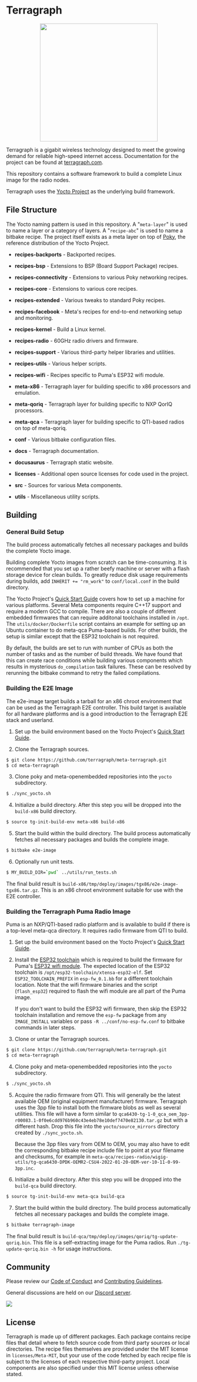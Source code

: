 # Terragraph

<p align="center">
  <img src="./docs/media/logo/terragraph-logo-full-RGB.svg" width="320" />
</p>

Terragraph is a gigabit wireless technology designed to meet the growing demand
for reliable high-speed internet access. Documentation for the project can be
found at [terragraph.com](https://terragraph.com).

This repository contains a software framework to build a complete Linux image
for the radio nodes.

Terragraph uses the [Yocto Project] as the underlying build framework.

## File Structure
The Yocto naming pattern is used in this repository. A "`meta-layer`" is used to
name a layer or a category of layers. A "`recipe-abc`" is used to name a bitbake
recipe. The project itself exists as a meta layer on top of [Poky], the
reference distribution of the Yocto Project.

* **recipes-backports** - Backported recipes.
* **recipes-bsp** - Extensions to BSP (Board Support Package) recipes.
* **recipes-connectivity** - Extensions to various Poky networking recipes.
* **recipes-core** - Extensions to various core recipes.
* **recipes-extended** - Various tweaks to standard Poky recipes.
* **recipes-facebook** - Meta's recipes for end-to-end networking setup and monitoring.
* **recipes-kernel** - Build a Linux kernel.
* **recipes-radio** - 60GHz radio drivers and firmware.
* **recipes-support** - Various third-party helper libraries and utilities.
* **recipes-utils** - Various helper scripts.
* **recipes-wifi** - Recipes specific to Puma's ESP32 wifi module.

* **meta-x86** - Terragraph layer for building specific to x86 processors and emulation.
* **meta-qoriq** - Terragraph layer for building specific to NXP QorIQ processors.
* **meta-qca** - Terragraph layer for building specific to QTI-based radios on top of meta-qoriq.

* **conf** - Various bitbake configuration files.
* **docs** - Terragraph documentation.
* **docusaurus** - Terragraph static website.
* **licenses** - Additional open source licenses for code used in the project.
* **src** - Sources for various Meta components.
* **utils** - Miscellaneous utility scripts.

## Building
### General Build Setup
The build process automatically fetches all necessary packages and builds the
complete Yocto image.

Building complete Yocto images from scratch can be time-consuming. It is
recommended that you set up a rather beefy machine or server with a flash
storage device for clean builds. To greatly reduce disk usage requirements
during builds, add `INHERIT += "rm_work"` to `conf/local.conf` in the build
directory.

The Yocto Project's [Quick Start Guide] covers how to set up a machine for
various platforms. Several Meta components require C++17 support and require a
modern GCC to compile. There are also a couple of different embedded firmwares
that can require additonal toolchains installed in `/opt`. The
`utils/docker/Dockerfile` script contains an example for setting up an Ubuntu
container to do meta-qca Puma-based builds. For other builds, the setup is
similar except that the ESP32 toolchain is not required.

By default, the builds are set to run with number of CPUs as both the number of
tasks and as the number of build threads. We have found that this can create
race conditions while building various components which results in mysterious
`do_compilation` task failures. These can be resolved by rerunning the bitbake
command to retry the failed compilations.

### Building the E2E Image
The e2e-image target builds a tarball for an x86 chroot environment that can be
used as the Terragraph E2E controller. This build target is available for all
hardware platforms and is a good introduction to the Terragraph E2E stack and
userland.

1. Set up the build environment based on the Yocto Project's
   [Quick Start Guide].

2. Clone the Terragraph sources.
 ```bash
 $ git clone https://github.com/terragraph/meta-terragraph.git
 $ cd meta-terragraph
 ```

3. Clone poky and meta-openembedded repositories into the `yocto` subdirectory.
 ```bash
 $ ./sync_yocto.sh
 ```

4. Initialize a build directory. After this step you will be dropped into the
   `build-x86` build directory.
 ```bash
 $ source tg-init-build-env meta-x86 build-x86
 ```

5. Start the build within the build directory. The build process automatically
   fetches all necessary packages and builds the complete image.
 ```bash
 $ bitbake e2e-image
 ```

6. Optionally run unit tests.
 ```bash
 $ MY_BUILD_DIR=`pwd` ../utils/run_tests.sh
 ```

The final build result is
`build-x86/tmp/deploy/images/tgx86/e2e-image-tgx86.tar.gz`. This is an x86
chroot environment suitable for use with the E2E controller.

### Building the Terragraph Puma Radio Image
Puma is an NXP/QTI-based radio platform and is available to build if there is a
top-level meta-qca directory. It requires radio firmware from QTI to build.

1. Set up the build environment based on the Yocto Project's
   [Quick Start Guide].

2. Install the [ESP32 toolchain] which is required to build the firmware for
   Puma's [ESP32 wifi module]. The expected location of the ESP32 toolchain is
   `/opt/esp32-toolchain/xtensa-esp32-elf`. Set `ESP32_TOOLCHAIN_PREFIX` in
   `esp-fw_0.1.bb` for a different toolchain location. Note that the wifi
   firmware binaries and the script (`flash_esp32`) required to flash the wifi
   module are all part of the Puma image.

    If you don't want to build the ESP32 wifi firmware, then skip the ESP32
    toolchain installation and remove the `esp-fw` package from any
    `IMAGE_INSTALL` variables or pass `-R ../conf/no-esp-fw.conf` to bitbake
    commands in later steps.

3. Clone or untar the Terragraph sources.
 ```bash
 $ git clone https://github.com/terragraph/meta-terragraph.git
 $ cd meta-terragraph
 ```

4. Clone poky and meta-openembedded repositories into the `yocto` subdirectory.
 ```bash
 $ ./sync_yocto.sh
 ```

5. Acquire the radio firmware from QTI. This will generally be the latest
   available OEM (original equipment manufacturer) firmware. Terragraph uses the
   3pp file to install both the firmware blobs as well as several utilities.
   This file will have a form similar to
   `qca6430-tg-1-0_qca_oem_3pp-r00083.1-0f0e6cdd976b960c43e4eb78e10def7470e82130.tar.gz`
   but with a different hash. Drop this file into the `yocto/source_mirrors`
   directory created by `./sync_yocto.sh`.

   Because the 3pp files vary from OEM to OEM, you may also have to edit the
   corresponding bitbake recipe include file to point at your filename and
   checksums, for example in
   `meta-qca/recipes-radio/wigig-utils/tg-qca6430-DPDK-OEMR2-CSU4-2022-01-20-OEM-ver-10-11-0-99-3pp.inc`.

6. Initialize a build directory. After this step you will be dropped into the
   `build-qca` build directory.
 ```bash
 $ source tg-init-build-env meta-qca build-qca
 ```

7. Start the build within the build directory. The build process automatically
   fetches all necessary packages and builds the complete image.
 ```bash
 $ bitbake terragraph-image
 ```

The final build result is
`build-qca/tmp/deploy/images/qoriq/tg-update-qoriq.bin`. This file is a
self-extracting image for the Puma radios. Run `./tg-update-qoriq.bin -h` for
usage instructions.

## Community
Please review our [Code of Conduct](CODE_OF_CONDUCT.md) and
[Contributing Guidelines](CONTRIBUTING.md).

General discussions are held on our
[Discord server](https://discord.gg/HQaxCevzus).

![](https://discordapp.com/api/guilds/982440743765409822/widget.png?style=banner2)

## License
Terragraph is made up of different packages. Each package contains recipe files
that detail where to fetch source code from third party sources or local
directories. The recipe files themselves are provided under the MIT license in
`licenses/Meta-MIT`, but your use of the code fetched by each recipe file is
subject to the licenses of each respective third-party project. Local components
are also specified under this MIT license unless otherwise stated.


[Yocto Project]: https://www.yoctoproject.org
[Poky]: https://www.yoctoproject.org/software-item/poky/
[Quick Start Guide]: https://docs.yoctoproject.org/3.1/brief-yoctoprojectqs/brief-yoctoprojectqs.html
[ESP32 toolchain]: https://docs.espressif.com/projects/esp-idf/en/stable/get-started/linux-setup.html
[ESP32 wifi module]: https://www.espressif.com/en/products/hardware/esp32/overview
